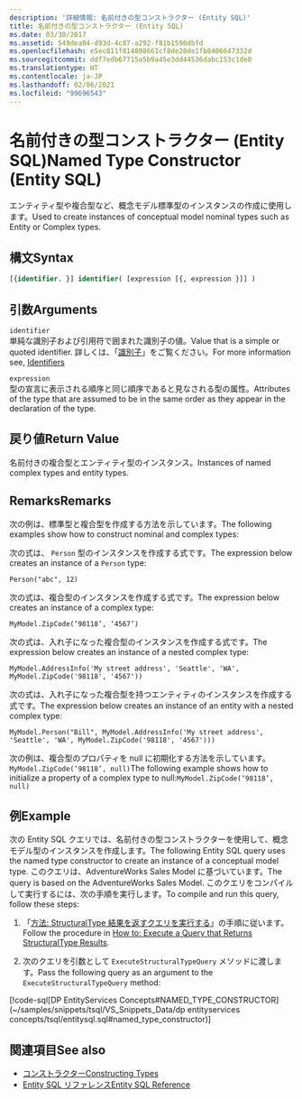 ```yaml
---
description: '詳細情報: 名前付きの型コンストラクター (Entity SQL)'
title: 名前付きの型コンストラクター (Entity SQL)
ms.date: 03/30/2017
ms.assetid: 549dea04-d93d-4c87-a292-f81b1598dbfd
ms.openlocfilehash: e5ec811f814898661cf8de28de1fb8406647332d
ms.sourcegitcommit: ddf7edb67715a5b9a45e3dd44536dabc153c1de0
ms.translationtype: HT
ms.contentlocale: ja-JP
ms.lasthandoff: 02/06/2021
ms.locfileid: "99696543"
---
```

# <a name="named-type-constructor-entity-sql"></a><span data-ttu-id="c712b-103">名前付きの型コンストラクター (Entity SQL)</span><span class="sxs-lookup"><span data-stu-id="c712b-103">Named Type Constructor (Entity SQL)</span></span>

<span data-ttu-id="c712b-104">エンティティ型や複合型など、概念モデル標準型のインスタンスの作成に使用します。</span><span class="sxs-lookup"><span data-stu-id="c712b-104">Used to create instances of conceptual model nominal types such as Entity or Complex types.</span></span>  
  
## <a name="syntax"></a><span data-ttu-id="c712b-105">構文</span><span class="sxs-lookup"><span data-stu-id="c712b-105">Syntax</span></span>  
  
```sql  
[{identifier. }] identifier( [expression [{, expression }]] )  
```  
  
## <a name="arguments"></a><span data-ttu-id="c712b-106">引数</span><span class="sxs-lookup"><span data-stu-id="c712b-106">Arguments</span></span>  

 `identifier`  
 <span data-ttu-id="c712b-107">単純な識別子および引用符で囲まれた識別子の値。</span><span class="sxs-lookup"><span data-stu-id="c712b-107">Value that is a simple or quoted identifier.</span></span> <span data-ttu-id="c712b-108">詳しくは、「[識別子](identifiers-entity-sql.md)」をご覧ください。</span><span class="sxs-lookup"><span data-stu-id="c712b-108">For more information see, [Identifiers](identifiers-entity-sql.md)</span></span>  
  
 `expression`  
 <span data-ttu-id="c712b-109">型の宣言に表示される順序と同じ順序であると見なされる型の属性。</span><span class="sxs-lookup"><span data-stu-id="c712b-109">Attributes of the type that are assumed to be in the same order as they appear in the declaration of the type.</span></span>  
  
## <a name="return-value"></a><span data-ttu-id="c712b-110">戻り値</span><span class="sxs-lookup"><span data-stu-id="c712b-110">Return Value</span></span>  

 <span data-ttu-id="c712b-111">名前付きの複合型とエンティティ型のインスタンス。</span><span class="sxs-lookup"><span data-stu-id="c712b-111">Instances of named complex types and entity types.</span></span>  
  
## <a name="remarks"></a><span data-ttu-id="c712b-112">Remarks</span><span class="sxs-lookup"><span data-stu-id="c712b-112">Remarks</span></span>  

 <span data-ttu-id="c712b-113">次の例は、標準型と複合型を作成する方法を示しています。</span><span class="sxs-lookup"><span data-stu-id="c712b-113">The following examples show how to construct nominal and complex types:</span></span>  
  
 <span data-ttu-id="c712b-114">次の式は、 `Person` 型のインスタンスを作成する式です。</span><span class="sxs-lookup"><span data-stu-id="c712b-114">The expression below creates an instance of a `Person` type:</span></span>  
  
 `Person("abc", 12)`  
  
 <span data-ttu-id="c712b-115">次の式は、複合型のインスタンスを作成する式です。</span><span class="sxs-lookup"><span data-stu-id="c712b-115">The expression below creates an instance of a complex type:</span></span>  
  
 `MyModel.ZipCode(‘98118’, ‘4567’)`  
  
 <span data-ttu-id="c712b-116">次の式は、入れ子になった複合型のインスタンスを作成する式です。</span><span class="sxs-lookup"><span data-stu-id="c712b-116">The expression below creates an instance of a nested complex type:</span></span>  
  
 `MyModel.AddressInfo('My street address', 'Seattle', 'WA', MyModel.ZipCode('98118', '4567'))`  
  
 <span data-ttu-id="c712b-117">次の式は、入れ子になった複合型を持つエンティティのインスタンスを作成する式です。</span><span class="sxs-lookup"><span data-stu-id="c712b-117">The expression below creates an instance of an entity with a nested complex type:</span></span>  
  
 `MyModel.Person("Bill", MyModel.AddressInfo('My street address', 'Seattle', 'WA', MyModel.ZipCode('98118', '4567')))`  
  
 <span data-ttu-id="c712b-118">次の例は、複合型のプロパティを null に初期化する方法を示しています。`MyModel.ZipCode(‘98118’, null)`</span><span class="sxs-lookup"><span data-stu-id="c712b-118">The following example shows how to initialize a property of a complex type to null:`MyModel.ZipCode(‘98118’, null)`</span></span>  
  
## <a name="example"></a><span data-ttu-id="c712b-119">例</span><span class="sxs-lookup"><span data-stu-id="c712b-119">Example</span></span>  

 <span data-ttu-id="c712b-120">次の Entity SQL クエリでは、名前付きの型コンストラクターを使用して、概念モデル型のインスタンスを作成します。</span><span class="sxs-lookup"><span data-stu-id="c712b-120">The following Entity SQL query uses the named type constructor to create an instance of a conceptual model type.</span></span> <span data-ttu-id="c712b-121">このクエリは、AdventureWorks Sales Model に基づいています。</span><span class="sxs-lookup"><span data-stu-id="c712b-121">The query is based on the AdventureWorks Sales Model.</span></span> <span data-ttu-id="c712b-122">このクエリをコンパイルして実行するには、次の手順を実行します。</span><span class="sxs-lookup"><span data-stu-id="c712b-122">To compile and run this query, follow these steps:</span></span>  
  
1. <span data-ttu-id="c712b-123">「[方法: StructuralType 結果を返すクエリを実行する](../how-to-execute-a-query-that-returns-structuraltype-results.md)」の手順に従います。</span><span class="sxs-lookup"><span data-stu-id="c712b-123">Follow the procedure in [How to: Execute a Query that Returns StructuralType Results](../how-to-execute-a-query-that-returns-structuraltype-results.md).</span></span>  
  
2. <span data-ttu-id="c712b-124">次のクエリを引数として `ExecuteStructuralTypeQuery` メソッドに渡します。</span><span class="sxs-lookup"><span data-stu-id="c712b-124">Pass the following query as an argument to the `ExecuteStructuralTypeQuery` method:</span></span>  
  
 [!code-sql[DP EntityServices Concepts#NAMED_TYPE_CONSTRUCTOR](~/samples/snippets/tsql/VS_Snippets_Data/dp entityservices concepts/tsql/entitysql.sql#named_type_constructor)]  
  
## <a name="see-also"></a><span data-ttu-id="c712b-125">関連項目</span><span class="sxs-lookup"><span data-stu-id="c712b-125">See also</span></span>

- [<span data-ttu-id="c712b-126">コンストラクター</span><span class="sxs-lookup"><span data-stu-id="c712b-126">Constructing Types</span></span>](constructing-types-entity-sql.md)
- [<span data-ttu-id="c712b-127">Entity SQL リファレンス</span><span class="sxs-lookup"><span data-stu-id="c712b-127">Entity SQL Reference</span></span>](entity-sql-reference.md)
